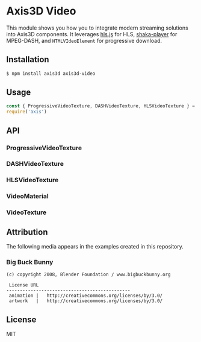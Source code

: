 Axis3D Video
============

This module shows you how you to integrate modern streaming solutions
into Axis3D components. It leverages [hls.js]() for HLS, [shaka-player]() for MPEG-DASH,
and `HTMLVIdeoElement` for progressive download.

## Installation

```sh
$ npm install axis3d axis3d-video
```

## Usage

```js
const { ProgressiveVideoTexture, DASHVideoTexture, HLSVideoTexture } =
require('axis')
```

## API

### ProgressiveVideoTexture

### DASHVideoTexture

### HLSVideoTexture

### VideoMaterial

### VideoTexture

## Attribution

The following media appears in the examples created in this repository.

### Big Buck Bunny

```
(c) copyright 2008, Blender Foundation / www.bigbuckbunny.org
```

```
 License URL
----------------------------------------------
 animation |   http://creativecommons.org/licenses/by/3.0/
 artwork   |   http://creativecommons.org/licenses/by/3.0/
```

## License

MIT
